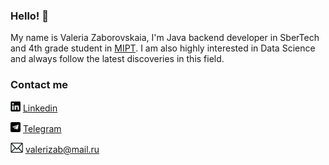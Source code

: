 ### Hello! 👋

My name is Valeria Zaborovskaia, I'm Java backend developer in SberTech and 4th grade student in [MIPT](https://mipt.ru/english/). I am also highly interested in Data Science and always follow the latest discoveries in this field.

### Contact me
<img src="https://github.com/valerizabby/valerizabby/blob/main/icons/linkedin.png" width="16" height="16"> [Linkedin](https://www.linkedin.com/in/valeriya-zaborovskaya/)

<img src="https://github.com/valerizabby/valerizabby/blob/main/icons/teleg.png" width="16" height="16"> [Telegram](https://t.me/valerizab)

<img src="https://github.com/valerizabby/valerizabby/blob/main/icons/email.png" width="20" height="16"> valerizab@mail.ru

